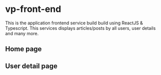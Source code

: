 # vp-front-end
This is the application frontend service build build using ReactJS & Typescript.
This services displays articles/posts by all users, user details and many more.

## Home page



## User detail page


